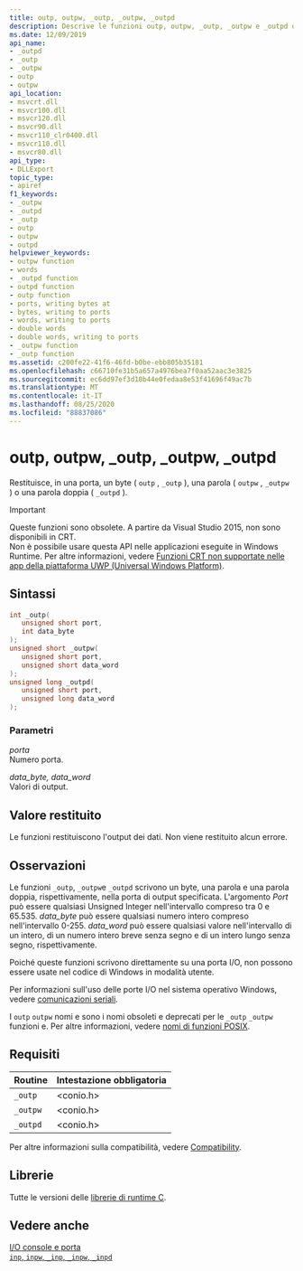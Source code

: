 ```yaml
---
title: outp, outpw, _outp, _outpw, _outpd
description: Descrive le funzioni outp, outpw, _outp, _outpw e _outpd obsolete e rimosse della libreria di runtime Microsoft C (CRT).
ms.date: 12/09/2019
api_name:
- _outpd
- _outp
- _outpw
- outp
- outpw
api_location:
- msvcrt.dll
- msvcr100.dll
- msvcr120.dll
- msvcr90.dll
- msvcr110_clr0400.dll
- msvcr110.dll
- msvcr80.dll
api_type:
- DLLExport
topic_type:
- apiref
f1_keywords:
- _outpw
- _outpd
- _outp
- outp
- outpw
- outpd
helpviewer_keywords:
- outpw function
- words
- _outpd function
- outpd function
- outp function
- ports, writing bytes at
- bytes, writing to ports
- words, writing to ports
- double words
- double words, writing to ports
- _outpw function
- _outp function
ms.assetid: c200fe22-41f6-46fd-b0be-ebb805b35181
ms.openlocfilehash: c66710fe31b5a657a4976bea7f0aa52aac3e3825
ms.sourcegitcommit: ec6dd97ef3d10b44e0fedaa8e53f41696f49ac7b
ms.translationtype: MT
ms.contentlocale: it-IT
ms.lasthandoff: 08/25/2020
ms.locfileid: "88837086"
---
```

# <a name="outp-outpw-_outp-_outpw-_outpd"></a>outp, outpw, _outp, _outpw, _outpd

Restituisce, in una porta, un byte ( `outp` , `_outp` ), una parola ( `outpw` , `_outpw` ) o una parola doppia ( `_outpd` ).

> [!IMPORTANT]
> Queste funzioni sono obsolete. A partire da Visual Studio 2015, non sono disponibili in CRT. \
> Non è possibile usare questa API nelle applicazioni eseguite in Windows Runtime. Per altre informazioni, vedere [Funzioni CRT non supportate nelle app della piattaforma UWP (Universal Windows Platform)](../cppcx/crt-functions-not-supported-in-universal-windows-platform-apps.md).

## <a name="syntax"></a>Sintassi

```cpp
int _outp(
   unsigned short port,
   int data_byte
);
unsigned short _outpw(
   unsigned short port,
   unsigned short data_word
);
unsigned long _outpd(
   unsigned short port,
   unsigned long data_word
);
```

### <a name="parameters"></a>Parametri

*porta*\
Numero porta.

*data_byte, data_word*\
Valori di output.

## <a name="return-value"></a>Valore restituito

Le funzioni restituiscono l'output dei dati. Non viene restituito alcun errore.

## <a name="remarks"></a>Osservazioni

Le funzioni `_outp`, `_outpw`e `_outpd` scrivono un byte, una parola e una parola doppia, rispettivamente, nella porta di output specificata. L'argomento *Port* può essere qualsiasi Unsigned Integer nell'intervallo compreso tra 0 e 65.535. *data_byte* può essere qualsiasi numero intero compreso nell'intervallo 0-255. *data_word* può essere qualsiasi valore nell'intervallo di un intero, di un numero intero breve senza segno e di un intero lungo senza segno, rispettivamente.

Poiché queste funzioni scrivono direttamente su una porta I/O, non possono essere usate nel codice di Windows in modalità utente.

Per informazioni sull'uso delle porte I/O nel sistema operativo Windows, vedere [comunicazioni seriali](/previous-versions/ff802693(v=msdn.10)).

I `outp` `outpw` nomi e sono i nomi obsoleti e deprecati per le `_outp` `_outpw` funzioni e. Per altre informazioni, vedere [nomi di funzioni POSIX](../error-messages/compiler-warnings/compiler-warning-level-3-c4996.md#posix-function-names).

## <a name="requirements"></a>Requisiti

|Routine|Intestazione obbligatoria|
|-------------|---------------------|
|`_outp`|\<conio.h>|
|`_outpw`|\<conio.h>|
|`_outpd`|\<conio.h>|

Per altre informazioni sulla compatibilità, vedere [Compatibility](../c-runtime-library/compatibility.md).

## <a name="libraries"></a>Librerie

Tutte le versioni delle [librerie di runtime C](../c-runtime-library/crt-library-features.md).

## <a name="see-also"></a>Vedere anche

[I/O console e porta](../c-runtime-library/console-and-port-i-o.md)\
[`inp`, `inpw`, `_inp`, `_inpw`, `_inpd`](../c-runtime-library/inp-inpw-inpd.md)
